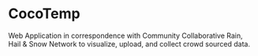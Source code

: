 # CocoTemp
Web Application in correspondence with Community Collaborative Rain, Hail &amp; Snow Network to visualize, upload, and collect crowd sourced data.

